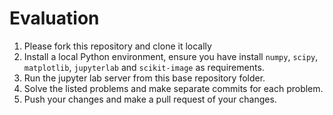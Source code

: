 # Evaluation

1. Please fork this repository and clone it locally
2. Install a local Python environment, ensure you have install `numpy`, `scipy`, `matplotlib`, `jupyterlab` and `scikit-image` as requirements.
3. Run the jupyter lab server from this base repository folder.
4. Solve the listed problems and make separate commits for each problem.
5. Push your changes and make a pull request of your changes.
